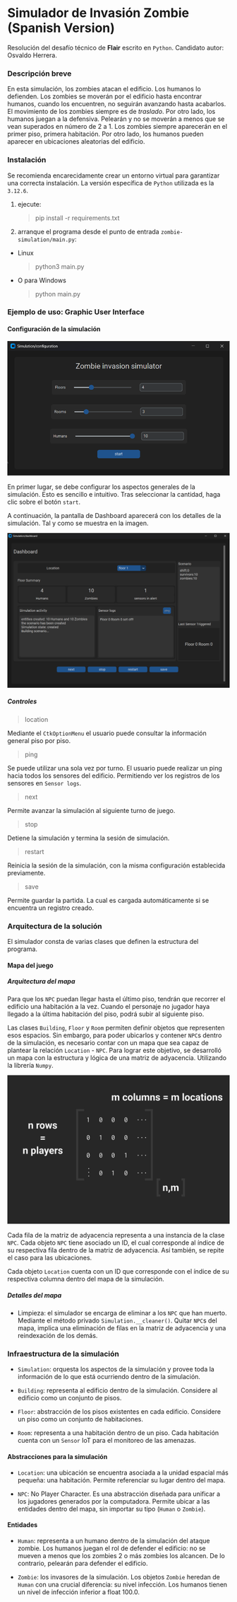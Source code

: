 # Simulador de Invasión Zombie (Spanish Version)

Resolución del desafío técnico de **Flair** escrito en `Python`.
Candidato autor: Osvaldo Herrera.

### Descripción breve

En esta simulación, los zombies atacan el edificio. Los humanos lo defienden.
Los zombies se moverán por el edificio hasta encontrar humanos, cuando los encuentren, no seguirán avanzando hasta acabarlos. El movimiento de los zombies siempre es de _traslado_.
Por otro lado, los humanos juegan a la defensiva. Pelearán y no se moverán a menos que se vean superados en número de 2 a 1.
Los zombies siempre aparecerán en el primer piso, primera habitación. Por otro lado, los humanos pueden aparecer en ubicaciones aleatorias del edificio.

### Instalación

Se recomienda encarecidamente crear un entorno virtual para garantizar una correcta instalación.
La versión específica de `Python` utilizada es la `3.12.6`.

1. ejecute:
   > pip install -r requirements.txt
2. arranque el programa desde el punto de entrada `zombie-simulation/main.py`:

- Linux
  > python3 main.py
- O para Windows
  > python main.py

### Ejemplo de uso: Graphic User Interface

#### Configuración de la simulación

![Pantalla de configuración de la simulación. Cuenta con tres deslizadores para seleccionar: la cantidad pisos, habitaciones por piso y número de humanos a generar. Todos los deslizadores están limitados a una cantidad de diez.](images/simulation-config.png)

En primer lugar, se debe configurar los aspectos generales de la simulación. Esto es sencillo e intuitivo. Tras seleccionar la cantidad, haga clic sobre el botón `start`.

A continuación, la pantalla de Dashboard aparecerá con los detalles de la simulación. Tal y como se muestra en la imagen.

![Pantalla de Dashboard. Contiene toda la información más relevante para monitorear el estado actual de la simulación: número de personajes por piso, número de sensores, el turno de juego actual, entre otros.](images/simulation-dashboard.png)

##### Controles

> location

Mediante el `CtkOptionMenu` el usuario puede consultar la información general piso por piso.

> ping

Se puede utilizar una sola vez por turno. El usuario puede realizar un ping hacia todos los sensores del edificio. Permitiendo ver los registros de los sensores en `Sensor logs`.

> next

Permite avanzar la simulación al siguiente turno de juego.

> stop

Detiene la simulación y termina la sesión de simulación.

> restart

Reinicia la sesión de la simulación, con la misma configuración establecida previamente.

> save

Permite guardar la partida. La cual es cargada automáticamente si se encuentra un registro creado.

### Arquitectura de la solución

El simulador consta de varias clases que definen la estructura del programa.

#### Mapa del juego

##### Arquitectura del mapa

Para que los `NPC` puedan llegar hasta el último piso, tendrán que recorrer el edificio una habitación a la vez. Cuando el personaje no jugador haya llegado a la última habitación del piso, podrá subir al siguiente piso.

Las clases `Building`, `Floor` y `Room` permiten definir objetos que representen esos espacios. Sin embargo, para poder ubicarlos y contener `NPC`s dentro de la simulación, es necesario contar con un mapa que sea capaz de plantear la relación `Location` - `NPC`.
Para lograr este objetivo, se desarrolló un mapa con la estructura y lógica de una matriz de adyacencia. Utilizando la librería `Numpy`.

![Matriz de adyacencia, planteamiento del mapa del simulador. Cada fila es un personaje no jugador, y cada columna es una ubicación](images/game_map_explain.jpg)

Cada fila de la matriz de adyacencia representa a una instancia de la clase `NPC`. Cada objeto `NPC` tiene asociado un ID, el cual corresponde al índice de su respectiva fila dentro de la matriz de adyacencia. Así también, se repite el caso para las ubicaciones.

Cada objeto `Location` cuenta con un ID que corresponde con el índice de su respectiva columna dentro del mapa de la simulación.

##### Detalles del mapa

- Limpieza: el simulador se encarga de eliminar a los `NPC` que han muerto. Mediante el método privado `Simulation.__cleaner()`. Quitar `NPC`s del mapa, implica una eliminación de filas en la matriz de adyacencia y una reindexación de los demás.

### Infraestructura de la simulación

- `Simulation`: orquesta los aspectos de la simulación y provee toda la información de lo que está ocurriendo dentro de la simulación.

- `Building`: representa al edificio dentro de la simulación. Considere al edificio como un conjunto de pisos.

- `Floor`: abstracción de los pisos existentes en cada edificio. Considere un piso como un conjunto de habitaciones.

- `Room`: representa a una habitación dentro de un piso. Cada habitación cuenta con un `Sensor` IoT para el monitoreo de las amenazas.

#### Abstracciones para la simulación

- `Location`: una ubicación se encuentra asociada a la unidad espacial más pequeña: una habitación. Permite referenciar su lugar dentro del mapa.

- `NPC`: No Player Character. Es una abstracción diseñada para unificar a los jugadores generados por la computadora. Permite ubicar a las entidades dentro del mapa, sin importar su tipo (`Human` o `Zombie`).

#### Entidades

- `Human`: representa a un humano dentro de la simulación del ataque zombie. Los humanos juegan el rol de defender el edificio: no se mueven a menos que los zombies 2 o más zombies los alcancen. De lo contrario, pelearán para defender el edificio.

- `Zombie`: los invasores de la simulación. Los objetos `Zombie` heredan de `Human` con una crucial diferencia: su nivel infección. Los humanos tienen un nivel de infección inferior a float 100.0.
